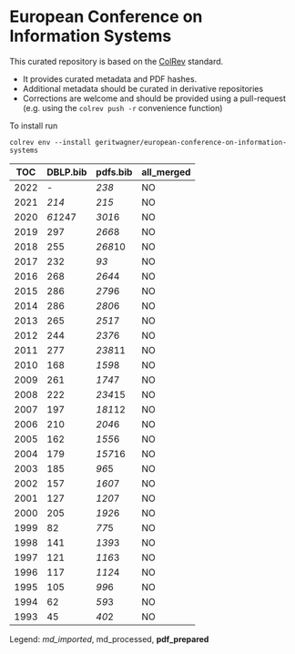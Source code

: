 # European Conference on Information Systems

This curated repository is based on the [ColRev](https://github.com/geritwagner/colrev_core) standard.

- It provides curated metadata and PDF hashes.
- Additional metadata should be curated in derivative repositories
- Corrections are welcome and should be provided using a pull-request (e.g. using the `colrev push -r` convenience function)

To install run

```
colrev env --install geritwagner/european-conference-on-information-systems 
```

<!-- TABLE_SUMMARY -->

|TOC           |DBLP.bib        |pdfs.bib        |all_merged      |
|--------------|----------------|----------------|----------------|
|2022          |               -|           *238*|              NO|
|2021          |           *214*|           *215*|              NO|
|2020          |         *61*247|          *301*6|              NO|
|2019          |             297|          *266*8|              NO|
|2018          |             255|         *268*10|              NO|
|2017          |             232|            *93*|              NO|
|2016          |             268|          *264*4|              NO|
|2015          |             286|          *279*6|              NO|
|2014          |             286|          *280*6|              NO|
|2013          |             265|          *251*7|              NO|
|2012          |             244|          *237*6|              NO|
|2011          |             277|         *238*11|              NO|
|2010          |             168|          *159*8|              NO|
|2009          |             261|          *174*7|              NO|
|2008          |             222|         *234*15|              NO|
|2007          |             197|         *181*12|              NO|
|2006          |             210|          *204*6|              NO|
|2005          |             162|          *155*6|              NO|
|2004          |             179|         *157*16|              NO|
|2003          |             185|           *96*5|              NO|
|2002          |             157|          *160*7|              NO|
|2001          |             127|          *120*7|              NO|
|2000          |             205|          *192*6|              NO|
|1999          |              82|           *77*5|              NO|
|1998          |             141|          *139*3|              NO|
|1997          |             121|          *116*3|              NO|
|1996          |             117|          *112*4|              NO|
|1995          |             105|           *99*6|              NO|
|1994          |              62|           *59*3|              NO|
|1993          |              45|           *40*2|              NO|

Legend: *md_imported*, md_processed, **pdf_prepared**

